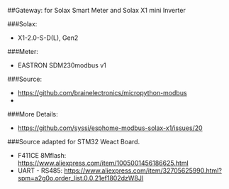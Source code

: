##Gateway: for Solax Smart Meter and Solax X1 mini Inverter 

###Solax:
 - X1-2.0-S-D(L), Gen2

###Meter:
 - EASTRON SDM230modbus v1

###Source: 
 - https://github.com/brainelectronics/micropython-modbus
 - 
###More Details:
 - https://github.com/syssi/esphome-modbus-solax-x1/issues/20

###Source adapted for STM32 Weact Board.
 - F411CE 8Mflash: https://www.aliexpress.com/item/1005001456186625.html
 - UART - RS485: https://www.aliexpress.com/item/32705625990.html?spm=a2g0o.order_list.0.0.21ef1802dzW8JI